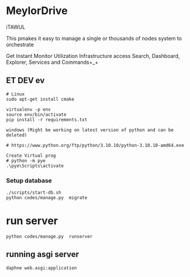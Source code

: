 # MeylorDrive

iTAWUL

This pmakes it easy to manage a single or thousands of nodes system to orchestrate

Get Instant 
Monitor Utilization
Infrastructure access 
Search, Dashboard, Explorer, Services and Commands+_+


## ET DEV ev

```
# Linux
sudo apt-get install cmake

virtualenv -p env
source env/bin/activate
pip install -r requirements.txt

windows (Might be working on latest version of python and can be deleted)

# https://www.python.org/ftp/python/3.10.10/python-3.10.10-amd64.exe

Create Virtual prog
# python -m pye
.\pye\Scripts\activate

```

### Setup database
```
./scripts/start-db.sh
python codes/manage.py  migrate

```

# run server
```
python codes/manage.py  runserver
```

## running asgi server

`daphne web.asgi:application`

